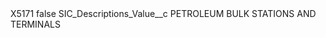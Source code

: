 <?xml version="1.0" encoding="UTF-8"?>
<CustomMetadata xmlns="http://soap.sforce.com/2006/04/metadata" xmlns:xsi="http://www.w3.org/2001/XMLSchema-instance" xmlns:xsd="http://www.w3.org/2001/XMLSchema">
    <label>X5171</label>
    <protected>false</protected>
    <values>
        <field>SIC_Descriptions_Value__c</field>
        <value xsi:type="xsd:string">PETROLEUM BULK STATIONS AND TERMINALS</value>
    </values>
</CustomMetadata>
